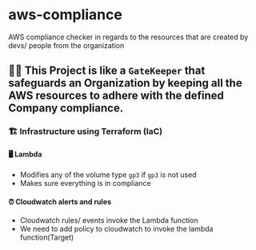 # aws-compliance
AWS compliance checker in regards to the resources that are created by devs/ people from the organization

## 🥷🏻 This Project is like a `GateKeeper` that safeguards an Organization by keeping all the **AWS resources** to adhere with the defined Company compliance.

### 🏗️ Infrastructure using Terraform (IaC)

#### 🖥️ Lambda
- Modifies any of the volume type `gp3` if `gp3` is not used
- Makes sure everything is in compliance

#### ⏰ Cloudwatch alerts and rules
- Cloudwatch rules/ events invoke the Lambda function
- We need to add policy to cloudwatch to invoke the lambda function(Target)

